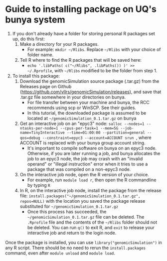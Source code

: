 # Guide to installing package on UQ's bunya system

1. If you don't already have a folder for storing personal R packages set up, do this first:
	1. Make a directory for your R packages. 
		- For example: `mkdir ~/Rlibs`. Replace `~/Rlibs` with your choice of folder name.
	2. Tell R where to find the R packages that will be saved here:
		- `echo '.libPaths( c("~/Rlibs", .libPaths()) )' >> ~/.Rprofile`, with `~/Rlibs` modified to be the folder from step 1.
2. To install this package:
	1. Download the genomicSimulation source package (.tar.gz) from the Releases page on Github (https://github.com/vllrs/genomicSimulation/releases), and save that .tar.gz file somewhere in your directories on bunya.
		- For file transfer between your machine and bunya, the RCC recommends using scp or WinSCP. See their guides.
		- In this tutorial, the downloaded package is assumed to be located at `~/genomicSimulation_0.1.tar.gz` on bunya
	2. Get an interactive job on an "epyc3" node: `salloc --nodes=1 --ntasks-per-node=1 --cpus-per-task=1 --mem=5G --job-name=TinyInteractive --time=01:00:00 --partition=general --qos=debug --constraint=epyc3 --account=ACCOUNT srun `, where ACCOUNT is replaced with your bunya group account string. 
		- It's important to compile software on bunya on an epyc3 node. Otherwise, if you are later running a job, and bunya allocates the job to an epyc3 node, the job may crash with an "invalid operand" or "illegal instruction" error when it tries to use a package that was compiled on a non-epyc3 node. 
	3. On the interactive job node, open the R version of your choice.
		- For example, run `module load r`, then open the R commandline by typing `R`
	4. In R, on the interactive job node, install the package from the release file: `install.packages("~/genomicSimulation_0.1.tar.gz", repos=NULL)` with the location you saved the package release substituted for `~/genomicSimulation_0.1.tar.gz`
		- Once this process has succeeded, the `~/genomicSimulation_0.1.tar.gz` file can be deleted. The `.Rprofile` file and the contents of the `~/Rlibs` folder should not be deleted. You can run `q()` to exit R, and `exit` to release your interactive job and return to the login node.

Once the package is installed, you can use `library("genomicSimulation")` in any R script. There should be no need to rerun the `install.packages` command, even after `module unload` and `module load`.

